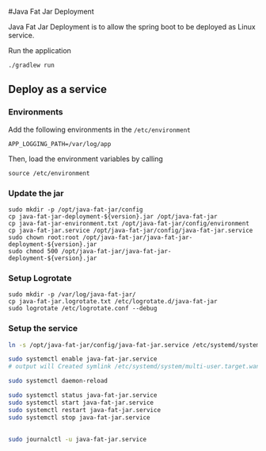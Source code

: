 #Java Fat Jar Deployment

Java Fat Jar Deployment is to allow the spring boot to be deployed as Linux service. 

Run the application

```
./gradlew run
```


## Deploy as a service

### Environments

Add the following environments in the `/etc/environment`
```
APP_LOGGING_PATH=/var/log/app
```

Then, load the environment variables by calling

```
source /etc/environment
```

### Update the jar

```
sudo mkdir -p /opt/java-fat-jar/config
cp java-fat-jar-deployment-${version}.jar /opt/java-fat-jar
cp java-fat-jar-environment.txt /opt/java-fat-jar/config/environment
cp java-fat-jar.service /opt/java-fat-jar/config/java-fat-jar.service
sudo chown root:root /opt/java-fat-jar/java-fat-jar-deployment-${version}.jar
sudo chmod 500 /opt/java-fat-jar/java-fat-jar-deployment-${version}.jar

```

### Setup Logrotate

```
sudo mkdir -p /var/log/java-fat-jar/
cp java-fat-jar.logrotate.txt /etc/logrotate.d/java-fat-jar
sudo logrotate /etc/logrotate.conf --debug
```

### Setup the service

```bash
ln -s /opt/java-fat-jar/config/java-fat-jar.service /etc/systemd/system/java-fat-jar.service

sudo systemctl enable java-fat-jar.service
# output will Created symlink /etc/systemd/system/multi-user.target.wants/java-fat-jar.service → /opt/java-fat-jar/java-fat-jar.service.

sudo systemctl daemon-reload

sudo systemctl status java-fat-jar.service
sudo systemctl start java-fat-jar.service
sudo systemctl restart java-fat-jar.service
sudo systemctl stop java-fat-jar.service
 
 
sudo journalctl -u java-fat-jar.service
```
